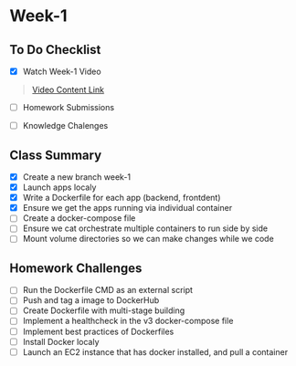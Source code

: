 # Week-1

## To Do Checklist

- [x] Watch Week-1 Video

> [Video Content Link](video_content_week1.md)

- [ ] Homework Submissions

- [ ] Knowledge Chalenges

## Class Summary

- [x] Create a new branch week-1
- [x] Launch apps localy
- [x] Write a Dockerfile for each app (backend, frontdent)
- [x] Ensure we get the apps running via individual container
- [ ] Create a docker-compose file
- [ ] Ensure we cat orchestrate multiple containers to run side by side
- [ ] Mount volume directories so we can make changes while we code

## Homework Challenges

- [ ] Run the Dockerfile CMD as an external script
- [ ] Push and tag a image to DockerHub
- [ ] Create Dockerfile with multi-stage building
- [ ] Implement a healthcheck in the v3 docker-compose file
- [ ] Implement best practices of Dockerfiles
- [ ] Install Docker localy
- [ ] Launch an EC2 instance that has docker installed, and pull a container